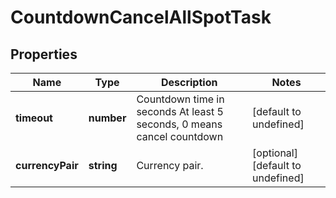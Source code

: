 # CountdownCancelAllSpotTask

## Properties

Name | Type | Description | Notes
------------ | ------------- | ------------- | -------------
**timeout** | **number** | Countdown time in seconds At least 5 seconds, 0 means cancel countdown | [default to undefined]
**currencyPair** | **string** | Currency pair. | [optional] [default to undefined]

